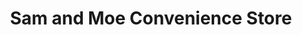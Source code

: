 ---
title: "Sam and Moe Convenience Store"
url: /blacksburg/sam-and-moe-convenience-store/
shop: Lebensmittel
---